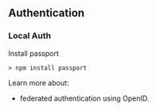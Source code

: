 ## Authentication  
### Local Auth  
Install passport  
```
> npm install passport  
```


Learn more about:  
* federated authentication using OpenID.
